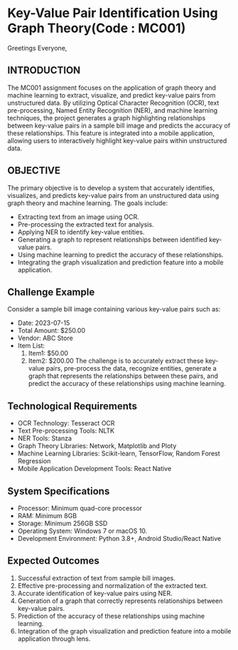 # Key-Value Pair Identification Using Graph Theory(Code : MC001)

Greetings Everyone,

## INTRODUCTION
  The MC001 assignment focuses on the application of graph theory and machine learning to extract, visualize, and predict key-value pairs from unstructured data. By utilizing Optical Character Recognition (OCR), text pre-processing, Named Entity Recognition (NER), and 
  machine learning techniques, the project generates a graph highlighting relationships between key-value pairs in a sample bill image and predicts the accuracy of these relationships. This feature is integrated into a mobile application, allowing users to interactively 
  highlight key-value pairs within unstructured data.

## OBJECTIVE
  The primary objective is to develop a system that accurately identifies, visualizes, and predicts key-value pairs from an unstructured data using graph theory and machine learning. 
  The goals include:

* Extracting text from an image using OCR.
* Pre-processing the extracted text for analysis.
* Applying NER to identify key-value entities.
* Generating a graph to represent relationships between identified key-value pairs.
* Using machine learning to predict the accuracy of these relationships.
* Integrating the graph visualization and prediction feature into a mobile
application.

## Challenge Example
Consider a sample bill image containing various key-value pairs such as:

* Date: 2023-07-15
* Total Amount: $250.00
* Vendor: ABC Store
* Item List:
   1. Item1: $50.00
   2. Item2: $200.00
The challenge is to accurately extract these key-value pairs, pre-process the data,
recognize entities, generate a graph that represents the relationships between these
pairs, and predict the accuracy of these relationships using machine learning.

## Technological Requirements
* OCR Technology: Tesseract OCR
* Text Pre-processing Tools: NLTK
* NER Tools: Stanza
* Graph Theory Libraries: Network, Matplotlib and Ploty
* Machine Learning Libraries: Scikit-learn, TensorFlow, Random Forest Regression
* Mobile Application Development Tools: React Native

## System Specifications
* Processor: Minimum quad-core processor
* RAM: Minimum 8GB
* Storage: Minimum 256GB SSD
* Operating System: Windows 7 or macOS 10.
* Development Environment: Python 3.8+, Android Studio/React Native

## Expected Outcomes
1. Successful extraction of text from sample bill images.
2. Effective pre-processing and normalization of the extracted text.
3. Accurate identification of key-value pairs using NER.
4. Generation of a graph that correctly represents relationships between key-value
pairs.
5. Prediction of the accuracy of these relationships using machine learning.
6. Integration of the graph visualization and prediction feature into a mobile
application through lens.
